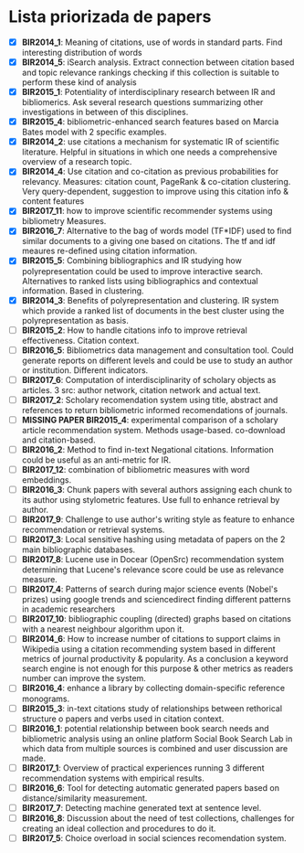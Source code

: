 # Lista priorizada de papers

- [x] **BIR2014_1**: Meaning of citations, use of words in standard parts. Find interesting distribution of words
- [x] **BIR2014_5**: iSearch analysis. Extract connection between citation based and topic relevance rankings checking if this collection is suitable to perform these kind of analysis
- [x] **BIR2015_1**: Potentiality of interdisciplinary research between IR and bibliomerics. Ask several research questions summarizing other investigations in between of this disciplines.
- [x] **BIR2015_4**: bibliometric-enhanced search features based on Marcia Bates model with 2 specific examples.
- [x] **BIR2014_2**: use citations a mechanism for systematic IR of scientific literature. Helpful in situations in which one needs a comprehensive overview of a research topic.
- [x] **BIR2014_4**: Use citation and co-citation as previous probabilities for relevancy. Measures: citation count, PageRank & co-citation clustering. Very query-dependent, suggestion to improve using this citation info & content features
- [x] **BIR2017_11**: how to improve scientific recommender systems using bibliometry Measures.
- [x] **BIR2016_7**: Alternative to the bag of words model (TF*IDF) used to find similar documents to a giving one based on citations. The tf and idf meaures re-defined using citation information.
- [x] **BIR2015_5**: Combining bibliographics and IR studying how polyrepresentation could be used to improve interactive search. Alternatives to ranked lists using bibliographics and contextual information. Based in clustering.
- [x] **BIR2014_3**: Benefits of polyrepresentation and clustering. IR system which provide a ranked list of documents in the best cluster using the polyrepresentation as basis.
- [ ] **BIR2015_2**: How to handle citations info to improve retrieval effectiveness. Citation context.
- [ ] **BIR2016_5**: Bibliometrics data management and consultation tool. Could generate reports on different levels and could be use to study an author or institution. Different indicators.
- [ ] **BIR2017_6**: Computation of interdisciplinarity of scholary objects as articles. 3 src: author network, citation network and actual text.
- [ ] **BIR2017_2**: Scholary recomendation system using title, abstract and references to return bibliometric informed recomendations of journals.
- [ ] **MISSING PAPER BIR2015_4**: experimental comparison of a scholary article recommendation system. Methods usage-based. co-download and citation-based.
- [ ] **BIR2016_2**: Method to find in-text Negational citations. Information could be useful as an anti-metric for IR.
- [ ] **BIR2017_12**: combination of bibliometric measures with word embeddings.
- [ ] **BIR2016_3**: Chunk papers with several authors assigning each chunk to its author using stylometric features. Use full to enhance retrieval by author.
- [ ] **BIR2017_9**: Challenge to use author's writing style as feature to enhance recommendation or retrieval systems.
- [ ] **BIR2017_3**: Local sensitive hashing using metadata of papers on the 2 main bibliographic databases.
- [ ] **BIR2017_8**: Lucene use in Docear (OpenSrc) recommendation system determining that Lucene's relevance score could be use as relevance measure.
- [ ] **BIR2017_4**: Patterns of search during major science events (Nobel's prizes) using google trends and sciencedirect finding different patterns in academic researchers
- [ ] **BIR2017_10**: bibliographic coupling (directed) graphs based on citations with a nearest neighbour algorithm upon it.
- [ ] **BIR2014_6**: How to increase number of citations to support claims in Wikipedia using a citation recommending system based in different metrics of journal productivity & popularity. As a conclusion a keyword search engine is not enough for this purpose & other metrics as readers number can improve the system.
- [ ] **BIR2016_4**: enhance a library by collecting domain-specific reference monograms.
- [ ] **BIR2015_3**: in-text citations study of relationships between rethorical structure o papers and verbs used in citation context.
- [ ] **BIR2016_1**: potential relationship between book search needs and bibliometric analysis using an online platform Social Book Search Lab in which data from multiple sources is combined and user discussion are made.
- [ ] **BIR2017_1**: Overview of practical experiences running 3 different recommendation systems with empirical results.
- [ ] **BIR2016_6**: Tool for detecting automatic generated papers based on distance/similarity measurement.
- [ ] **BIR2017_7**: Detecting machine generated text at sentence level.
- [ ] **BIR2016_8**: Discussion about the need of test collections, challenges for creating an ideal collection and procedures to do it.
- [ ] **BIR2017_5**: Choice overload in social sciences recomendation system.

